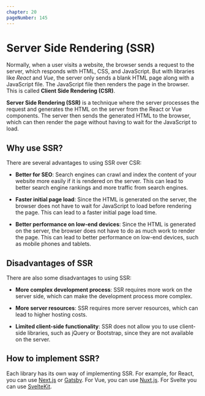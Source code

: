 ```yaml
---
chapter: 20
pageNumber: 145
---
```


# Server Side Rendering (SSR)

Normally, when a user visits a website, the browser sends a request to the server, which responds with HTML, CSS, and JavaScript. But with libraries like *React* and *Vue*, the server only sends a blank HTML page along with a JavaScript file. The JavaScript file then renders the page in the browser. This is called **Client Side Rendering (CSR)**.

**Server Side Rendering (SSR)** is a technique where the server processes the request and generates the HTML on the server from the React or Vue components. The server then sends the generated HTML to the browser, which can then render the page without having to wait for the JavaScript to load.

## Why use SSR?

There are several advantages to using SSR over CSR:

- **Better for SEO**: Search engines can crawl and index the content of your website more easily if it is rendered on the server. This can lead to better search engine rankings and more traffic from search engines.

- **Faster initial page load**: Since the HTML is generated on the server, the browser does not have to wait for JavaScript to load before rendering the page. This can lead to a faster initial page load time.

- **Better performance on low-end devices**: Since the HTML is generated on the server, the browser does not have to do as much work to render the page. This can lead to better performance on low-end devices, such as mobile phones and tablets.

## Disadvantages of SSR

There are also some disadvantages to using SSR:

- **More complex development process**: SSR requires more work on the server side, which can make the development process more complex.

- **More server resources**: SSR requires more server resources, which can lead to higher hosting costs.

- **Limited client-side functionality**: SSR does not allow you to use client-side libraries, such as jQuery or Bootstrap, since they are not available on the server.

## How to implement SSR?

Each library has its own way of implementing SSR. For example, for React, you can use [Next.js](https://nextjs.org/) or [Gatsby](https://www.gatsbyjs.com/). For Vue, you can use [Nuxt.js](https://nuxtjs.org/). For Svelte you can use [SvelteKit](https://kit.svelte.dev/).
